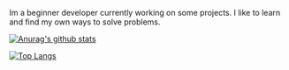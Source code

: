 Im a beginner developer currently working on some projects. I like to learn and find my own ways to solve problems.

[![Anurag's github stats](https://github-readme-stats.vercel.app/api?username=12emin34&count_private=true&show_icons=true)](https://github.com/anuraghazra/github-readme-stats)

[![Top Langs](https://github-readme-stats.vercel.app/api/top-langs/?username=12emin34&layout=compact)](https://github.com/anuraghazra/github-readme-stats)

